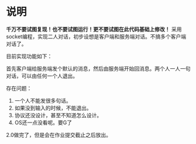 # 说明
**千万不要试图复现！也不要试图运行！更不要试图在此代码基础上修改！**
采用socket编程，实现二人对话，初步设想是客户端和服务端对话。不搞多个客户端对话了。

目前实现功能如下：

首先客户端给服务端发个默认的消息，然后由服务端开始回消息。两个人一人一句对话，可以由任何一个人退出。


存在问题：
1. 一个人不能发很多句话。
2. 如果没到输入的时候，不能退出。
3. 协议还没设计，甚至不知道怎么设计。
4. OS还一点没看呢。要G了

2.0做完了，但是会在作业提交截止之后放出。

